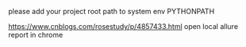 please add your project root path to system env PYTHONPATH



https://www.cnblogs.com/rosestudy/p/4857433.html   open local allure report in chrome